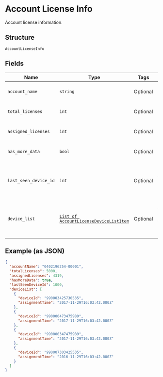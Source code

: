 
# Account License Info

Account license information.

## Structure

`AccountLicenseInfo`

## Fields

| Name | Type | Tags | Description |
|  --- | --- | --- | --- |
| `account_name` | `string` | Optional | Account identifier in "##########-#####". |
| `total_licenses` | `int` | Optional | Number of monthly licenses in an MRC subscription. |
| `assigned_licenses` | `int` | Optional | Number of licenses currently assigned to devices. |
| `has_more_data` | `bool` | Optional | True if there are more devices to retrieve. |
| `last_seen_device_id` | `int` | Optional | If hasMoreData=true, the startIndex to use for the next request. 0 if hasMoreData=false. |
| `device_list` | [`List of AccountLicenseDeviceListItem`](../../doc/models/account-license-device-list-item.md) | Optional | The list of devices that have licenses assigned, including the date and time of when each license was assigned. |

## Example (as JSON)

```json
{
  "accountName": "0402196254-00001",
  "totalLicenses": 5000,
  "assignedLicenses": 4319,
  "hasMoreData": true,
  "lastSeenDeviceId": 1000,
  "deviceList": [
    {
      "deviceId": "990003425730535",
      "assignmentTime": "2017-11-29T16:03:42.000Z"
    },
    {
      "deviceId": "990000473475989",
      "assignmentTime": "2017-11-29T16:03:42.000Z"
    },
    {
      "deviceId": "990000347475989",
      "assignmentTime": "2017-11-29T16:03:42.000Z"
    },
    {
      "deviceId": "990007303425535",
      "assignmentTime": "2016-11-29T16:03:42.000Z"
    }
  ]
}
```

